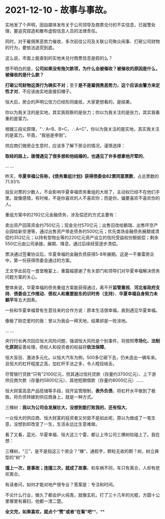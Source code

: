 # 2021-12-10 - 故事与事故。

实地发了个声明，因自媒体发布关于公司领导及商票兑付的不实信息，已报警处理，要追究捏造和散布虚假信息人员的法律责任。

同时，对于雇佣黑恶势力催收，多次前往公司及关联公司聚众闹事、打砸公司财物的行为，要依法追究到底。

这么说，市面上能查到的实地未兑付商票信息是假的么？

想不明白的是，**公司如果没有拖欠款项，为什么会被催收？被催收的原因是什么，被催收的是什么款？**

**打砸公司财物这类行为确实不对**；至于**是不是雇佣黑恶势力，这个应该由警方来定性才对**，不应该由实地直接扣帽子。

恒大后，房企的声明公信力已经形同废纸，大家更想看的，是结果。

你以为我关注的是实地，其实我观察的是张力；你以为我关注的是张力，其实我看重的是富力。

根据三段论原理，“∵A=B、B=C，∴A=C”，你以为我关注的是实地，其实我关注的是富力。毕竟，“我爸是李刚”。

供应商们做房企生意时，应该多了解下房企的情况，谨慎选择：

**取经的路上，唐僧遇见了很多想和他结婚的，也遇见了许多想拿他开荤的**。

... ...

昨天，**华夏幸福公告称，《债务重组计划》获得债委会82票同意票数**，占总票数的71.93%

投反对票的少数人，不会影响华夏幸福债务重组的大局了，主动权已经不在他们手里。就像感情，有时候，不是你喜欢的人不喜欢你；而是你，偏要喜欢不喜欢你的人。

重组方案中的2192亿元金融债务，涉及偿还的方式主要有：

卖出资产回笼资金约750亿元；现金兑付570亿元；出售旧改给鹏瑞、出售环京产业园给新空港等，通过出售资产带走债务约500亿元；优先类场金融债务展期或清偿约352亿元；以持有型物业等约220亿元资产设立的信托受益权份额抵偿；剩余550亿元由公司承接，展期、降息，通过后续经营逐步清偿。

票决通过签署协议后，华夏幸福的金融负债获得5-8年展期。这是一干暴雷房企中，第一份获得债委会通过的方案。

王文学此前在一食堂晚宴上，重篇幅感谢了有关部门和领导们对华夏幸福解决债务问题方案的关心。

整体来说，华夏幸福的债务重组方案能获得通过，离不开**监管重视**、**河北省政府支持**、**债委会工作推动**、**债权人和重要股东的识时务（支持）**、**华夏幸福自身努力未躺平**等五大因素。

一些和华夏幸福曾有生意往来的合作方说：原本生活很幸福，直到遇见华夏幸福。

像极了刚恋爱时的我：曾以为我会一拜天地，结果却是一败涂地。



... ...

央行行长再次回应恒大风险问题，强调恒大风险是个别事件，将按照**市场化、法制化原则**妥善处理，债权人和投资者的权益将**依法保障**。

恒大盲目、激进多元化。以恒大汽车为例，500多亿砸下去，仍未造出一辆车来。且恒大的杠杆程度之高，加杠杆手法之多，令人瞠目结舌。

尽管银行贷款“只有”2100亿元，但其通过信托贷款（存量约3700亿元）、上下游供应商欠款（存量约5800亿元）、其他短期借款（存量约8000亿元）......

恒大财富高息产品揽储等手段，绕开监管限制，**表外负债**，将杠杆水平做到了极致。将负债转嫁到供应商身上，就是一种方式。

三棵树：**我以为公司会发展壮大，没想到能打败我的，还有恒大**。

一众恒大的供应商、恒大财富的投资者又何尝不是如此呢，原以为做成了一笔生意，没想到却改变了一生，生活永远比生意难做。

看了又看，蓝光、华夏幸福、恒大这三个雷，都让上市公司三棵树给碰上了。我在想：

三棵树，“三”，是不是指这三个房企？“棵”，通假字，颗粒无收的颗？树，树立典型的“树”？

**撞上一次，是事故；连撞三次，就成了故事**。和车祸不同，车只有离合，人却有悲欢离合。

有读者问，如何才能对地产很专业？答案是：专注和时间。

不论什么行业，做久了都会炉火纯青。就像玄机，打了三十几年的光棍，方圆十公里哪里有寡妇，他都一清二楚。

**全文完，如果喜欢，就点个“赞”或者“在看”吧****。**